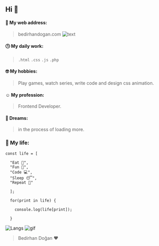 ## Hi 👋
#### 🥳 My web address:
> bedirhandogan.com ![text](https://bedirhandogan.com/)

#### 🕒 My daily work:
> ```.html``` ```.css``` ```.js``` ```.php```

#### 🤓 My hobbies:
> Play games, watch series, write code and design css animation. 

#### ☺️ My profession: 
> Frontend Developer. 

#### 🌱 Dreams: 
> in the process of loading more.


### 🌻 My life:
```
const life = [
  
  "Eat 🍴",
  "Fun 🥳",
  "Code 💻", 
  "Sleep 😴", 
  "Repeat 🔁"
  
  ];
  
  for(print in life) {
    
    console.log(life[print]);
    
  }
```



![Langs](https://github-readme-stats.vercel.app/api/top-langs/?username=bedirhandogan&layout=compact)
![gif](https://i.hizliresim.com/Hi7mbL.gif)
> Bedirhan Doğan ♥️

